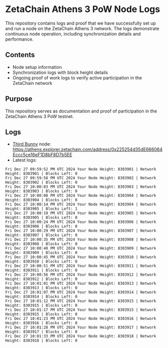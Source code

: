 # ZetaChain Athens 3 PoW Node Logs
This repository contains logs and proof that we have successfully set up and run a node on the ZetaChain Athens 3 network. The logs demonstrate continuous node operation, including synchronization details and performance.

## Contents
- Node setup information
- Synchronization logs with block height details
- Ongoing proof of work logs to verify active participation in the ZetaChain network

## Purpose
This repository serves as documentation and proof of participation in the ZetaChain Athens 3 PoW testnet.

## Logs

- [Third Bunny](https://thirdbunny.xyz/) node: https://athens.explorer.zetachain.com/address/0x225254d35dE666064Eccc5ce16eF1D8bF8D7b5EE
- Latest logs:
```
Fri Dec 27 09:59:52 PM UTC 2024 Your Node Height: 8303901 | Network Height: 8303901 | Blocks Left: 0
Fri Dec 27 09:59:58 PM UTC 2024 Your Node Height: 8303902 | Network Height: 8303902 | Blocks Left: 0
Fri Dec 27 10:00:03 PM UTC 2024 Your Node Height: 8303903 | Network Height: 8303903 | Blocks Left: 0
Fri Dec 27 10:00:08 PM UTC 2024 Your Node Height: 8303904 | Network Height: 8303904 | Blocks Left: 0
Fri Dec 27 10:00:14 PM UTC 2024 Your Node Height: 8303904 | Network Height: 8303905 | Blocks Left: 1
Fri Dec 27 10:00:19 PM UTC 2024 Your Node Height: 8303905 | Network Height: 8303905 | Blocks Left: 0
Fri Dec 27 10:00:24 PM UTC 2024 Your Node Height: 8303906 | Network Height: 8303906 | Blocks Left: 0
Fri Dec 27 10:00:29 PM UTC 2024 Your Node Height: 8303907 | Network Height: 8303907 | Blocks Left: 0
Fri Dec 27 10:00:35 PM UTC 2024 Your Node Height: 8303908 | Network Height: 8303908 | Blocks Left: 0
Fri Dec 27 10:00:40 PM UTC 2024 Your Node Height: 8303909 | Network Height: 8303909 | Blocks Left: 0
Fri Dec 27 10:00:45 PM UTC 2024 Your Node Height: 8303910 | Network Height: 8303910 | Blocks Left: 0
Fri Dec 27 10:00:51 PM UTC 2024 Your Node Height: 8303911 | Network Height: 8303911 | Blocks Left: 0
Fri Dec 27 10:00:56 PM UTC 2024 Your Node Height: 8303912 | Network Height: 8303912 | Blocks Left: 0
Fri Dec 27 10:01:01 PM UTC 2024 Your Node Height: 8303913 | Network Height: 8303913 | Blocks Left: 0
Fri Dec 27 10:01:07 PM UTC 2024 Your Node Height: 8303914 | Network Height: 8303914 | Blocks Left: 0
Fri Dec 27 10:01:12 PM UTC 2024 Your Node Height: 8303915 | Network Height: 8303915 | Blocks Left: 0
Fri Dec 27 10:01:17 PM UTC 2024 Your Node Height: 8303915 | Network Height: 8303915 | Blocks Left: 0
Fri Dec 27 10:01:23 PM UTC 2024 Your Node Height: 8303916 | Network Height: 8303916 | Blocks Left: 0
Fri Dec 27 10:01:28 PM UTC 2024 Your Node Height: 8303917 | Network Height: 8303917 | Blocks Left: 0
Fri Dec 27 10:01:33 PM UTC 2024 Your Node Height: 8303918 | Network Height: 8303918 | Blocks Left: 0
```
